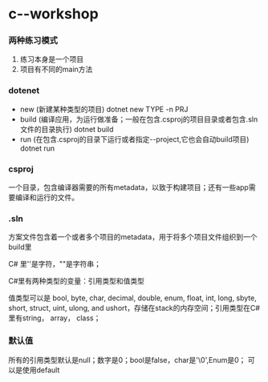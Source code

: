 # c--workshop

### 两种练习模式
1. 练习本身是一个项目
2. 项目有不同的main方法

### dotenet
- new (新建某种类型的项目)
    dotnet new TYPE -n PRJ
- build (编译应用，为运行做准备；一般在包含.csproj的项目目录或者包含.sln文件的目录执行)
   dotnet build
- run (在包含.csproj的目录下运行或者指定--project,它也会自动build项目)
 dotnet run
### csproj
一个目录，包含编译器需要的所有metadata，以致于构建项目；还有一些app需要编译和运行的文件。
### .sln
方案文件包含着一个或者多个项目的metadata，用于将多个项目文件组织到一个build里


C# 里''是字符，""是字符串；


C#里有两种类型的变量：引用类型和值类型

值类型可以是 bool, byte, char, decimal, 
double, enum, float, int, long, sbyte, short, struct, uint, ulong, 
and ushort，存储在stack的内存空间；引用类型在C# 里有string， array， class；

### 默认值
所有的引用类型默认是null；数字是0；bool是false，char是'\0',Enum是0；
可以是使用default

